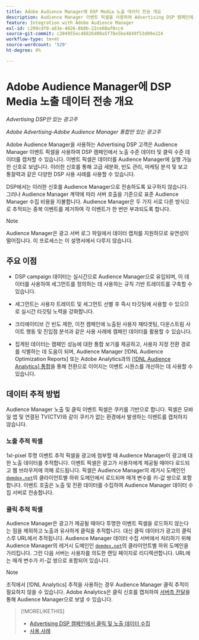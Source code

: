 ```yaml
---
title: Adobe Audience Manager에 DSP Media 노출 데이터 전송 개요
description: Audience Manager 이벤트 픽셀을 사용하여 Advertising DSP 캠페인에서 노출 수준 및 클릭 수준 데이터를 캡처하는 방법을 알아봅니다
feature: Integration with Adobe Audience Manager
exl-id: c299cdf0-a83e-4026-8b8b-22ce08af0cc4
source-git-commit: c204955ec48826d00a5f78e5be4849f53d09e224
workflow-type: tm+mt
source-wordcount: '529'
ht-degree: 0%

---
```


# Adobe Audience Manager에 DSP Media 노출 데이터 전송 개요

*Advertising DSP만 있는 광고주*

*Adobe Advertising-Adobe Audience Manager 통합만 있는 광고주*

Adobe Audience Manager을 사용하는 Advertising DSP 고객은 Audience Manager 이벤트 픽셀을 사용하여 DSP 캠페인에서 노출 수준 데이터 및 클릭 수준 데이터를 캡처할 수 있습니다. 이벤트 픽셀은 데이터를 Audience Manager에 실행 가능한 신호로 보냅니다. 이러한 신호를 통해 고급 세분화, 빈도 관리, 마케팅 분석 및 보고 통찰력과 같은 다양한 DSP 사용 사례를 사용할 수 있습니다.

DSP에서는 이러한 신호를 Audience Manager으로 전송하도록 요구하지 않습니다. 그러나 Audience Manager 계약에 따라 서버 호출을 기준으로 표준 Audience Manager 수집 비용을 지불합니다. Audience Manager은 두 가지 서로 다른 방식으로 추적되는 중복 이벤트를 제거하여 각 이벤트가 한 번만 부과되도록 합니다.

>[!NOTE]
>
> Audience Manager은 광고 서버 로그 파일에서 데이터 캡처를 지원하므로 유연성이 떨어집니다. 이 프로세스는 이 설명서에서 다루지 않습니다.

## 주요 이점

* DSP campaign 데이터는 실시간으로 Audience Manager으로 유입되며, 이 데이터를 사용하여 세그먼트를 정의하는 데 사용하는 규칙 기반 트레이트를 구축할 수 있습니다.

* 세그먼트는 사용자 트레이트 및 세그먼트 선별 후 즉시 타깃팅에 사용할 수 있으므로 실시간 타깃팅 노력을 강화합니다.

* 크리에이티브 간 빈도 제한, 이전 캠페인에 노출된 사용자 재타겟팅, 다운스트림 사이트 행동 및 진입점 분석과 같은 사용 사례에 캠페인 데이터를 활용할 수 있습니다.

* 집계된 데이터는 캠페인 성능에 대한 통합 보기를 제공하고, 사용자 지정 전환 경로를 식별하는 데 도움이 되며, Audience Manager [!DNL Audience Optimization Reports] 또는 Adobe Analytics과의 [[!DNL Audience Analytics] 통합](/help/integrations/audience-manager/audience-analytics.md)을 통해 전환으로 이어지는 이벤트 시퀀스를 개선하는 데 사용할 수 있습니다.

## 데이터 추적 방법

Audience Manager 노출 및 클릭 이벤트 픽셀은 쿠키를 기반으로 합니다. 픽셀은 모바일 앱 및 연결된 TV(CTV)와 같이 쿠키가 없는 환경에서 발생하는 이벤트를 캡처하지 않습니다.<!-- 6/24: CTV inventory isn't clickable, and impression tracking would be lost when we convert users from IP to cookies. -->

### 노출 추적 픽셀

1xl-pixel 투명 이벤트 추적 픽셀을 광고에 첨부할 때 Audience Manager이 광고에 대한 노출 데이터를 추적합니다. 이벤트 픽셀은 광고가 사용자에게 제공될 때마다 로드되고 웹 브라우저에 의해 로드됩니다. 픽셀은 Audience Manager의 레거시 도메인인 [`demdex.net`](https://experienceleague.adobe.com/docs/audience-manager/user-guide/reference/demdex-calls.html)의 클라이언트별 하위 도메인에서 로드되며 매개 변수를 키-값 쌍으로 포함합니다. 이벤트 호출은 노출 및 전환 데이터를 수집하여 Audience Manager 데이터 수집 서버로 전송합니다.

### 클릭 추적 픽셀

Audience Manager은 광고가 제공될 때마다 투명한 이벤트 픽셀을 로드하지 않는다는 점을 제외하고 노출과 유사하게 클릭을 추적합니다. 대신 클릭 데이터가 광고의 클릭스루 URL에서 추적됩니다. Audience Manager 데이터 수집 서버에서 처리하기 위해 Audience Manager의 레거시 도메인인 [`demdex.net`](https://experienceleague.adobe.com/docs/audience-manager/user-guide/reference/demdex-calls.html)의 클라이언트별 하위 도메인을 가리킵니다. 그런 다음 서버는 사용자를 의도한 랜딩 페이지로 리디렉션합니다. URL에는 매개 변수가 키-값 쌍으로 포함되어 있습니다.

>[!NOTE]
>
>조직에서 [!DNL Analytics] 추적을 사용하는 경우 Audience Manager 클릭 추적이 필요하지 않을 수 있습니다. Adobe Analytics은 클릭 신호를 캡처하여 [서버측 전달](https://experienceleague.adobe.com/docs/analytics/admin/admin-tools/server-side-forwarding/ssf.html)을 통해 Audience Manager으로 보낼 수 있습니다.

>[!MORELIKETHIS]
>
>* [Advertising DSP 캠페인에서 클릭 및 노출 데이터 수집](collect.md)
>* [사용 사례](use-cases.md)
